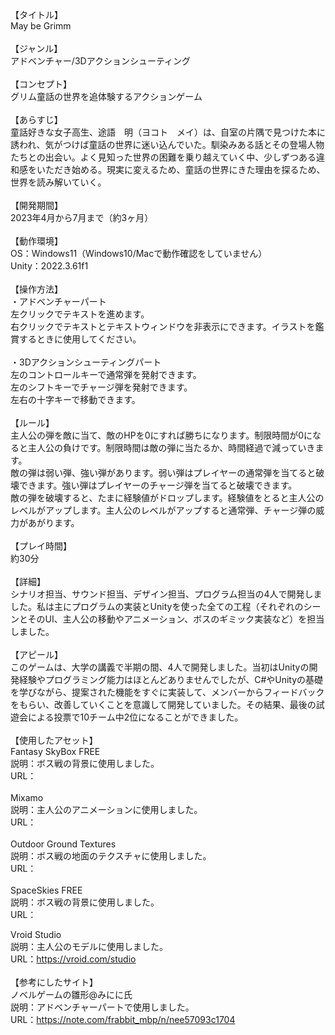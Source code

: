 【タイトル】</br>
May be Grimm</br>
</br>
【ジャンル】</br>
アドベンチャー/3Dアクションシューティング</br>
</br>
【コンセプト】</br>
グリム童話の世界を追体験するアクションゲーム</br>
</br>
【あらすじ】</br>
童話好きな女子高生、途語　明（ヨコト　メイ）は、自室の片隅で見つけた本に誘われ、気がつけば童話の世界に迷い込んでいた。馴染みある話とその登場人物たちとの出会い。よく見知った世界の困難を乗り越えていく中、少しずつある違和感をいただき始める。現実に変えるため、童話の世界にきた理由を探るため、世界を読み解いていく。</br>
</br>
【開発期間】</br>
2023年4月から7月まで（約3ヶ月）</br>
</br>
【動作環境】</br>
OS：Windows11（Windows10/Macで動作確認をしていません）</br>
Unity：2022.3.61f1</br>
</br>
【操作方法】</br>
・アドベンチャーパート</br>
左クリックでテキストを進めます。</br>
右クリックでテキストとテキストウィンドウを非表示にできます。イラストを鑑賞するときに使用してください。</br>
</br>
・3Dアクションシューティングパート</br>
左のコントロールキーで通常弾を発射できます。</br>
左のシフトキーでチャージ弾を発射できます。</br>
左右の十字キーで移動できます。</br>
 </br>
【ルール】</br>
主人公の弾を敵に当て、敵のHPを0にすれば勝ちになります。制限時間が0になると主人公の負けです。制限時間は敵の弾に当たるか、時間経過で減っていきます。</br>
敵の弾は弱い弾、強い弾があります。弱い弾はプレイヤーの通常弾を当てると破壊できます。強い弾はプレイヤーのチャージ弾を当てると破壊できます。</br>
敵の弾を破壊すると、たまに経験値がドロップします。経験値をとると主人公のレベルがアップします。主人公のレベルがアップすると通常弾、チャージ弾の威力があがります。</br>
</br>
【プレイ時間】</br>
約30分</br>
</br>
【詳細】</br>
シナリオ担当、サウンド担当、デザイン担当、プログラム担当の4人で開発しました。私は主にプログラムの実装とUnityを使った全ての工程（それぞれのシーンとそのUI、主人公の移動やアニメーション、ボスのギミック実装など）を担当しました。</br>
</br>
【アピール】</br>
このゲームは、大学の講義で半期の間、4人で開発しました。当初はUnityの開発経験やプログラミング能力はほとんどありませんでしたが、C#やUnityの基礎を学びながら、提案された機能をすぐに実装して、メンバーからフィードバックをもらい、改善していくことを意識して開発していました。その結果、最後の試遊会による投票で10チーム中2位になることができました。</br>
 </br>
【使用したアセット】</br>
Fantasy SkyBox FREE</br>
説明：ボス戦の背景に使用しました。</br>
URL：</br>
</br>
Mixamo</br>
説明：主人公のアニメーションに使用しました。</br>
URL：</br>
</br>
Outdoor Ground Textures</br>
説明：ボス戦の地面のテクスチャに使用しました。</br>
URL：</br>
</br>
SpaceSkies FREE</br>
説明：ボス戦の背景に使用しました。</br>
URL：</br>

Vroid Studio</br>
説明：主人公のモデルに使用しました。</br>
URL：https://vroid.com/studio</br>
</br>
【参考にしたサイト】</br>
ノベルゲームの雛形@みにに氏</br>
説明：アドベンチャーパートで使用しました。</br>
URL：https://note.com/frabbit_mbp/n/nee57093c1704
